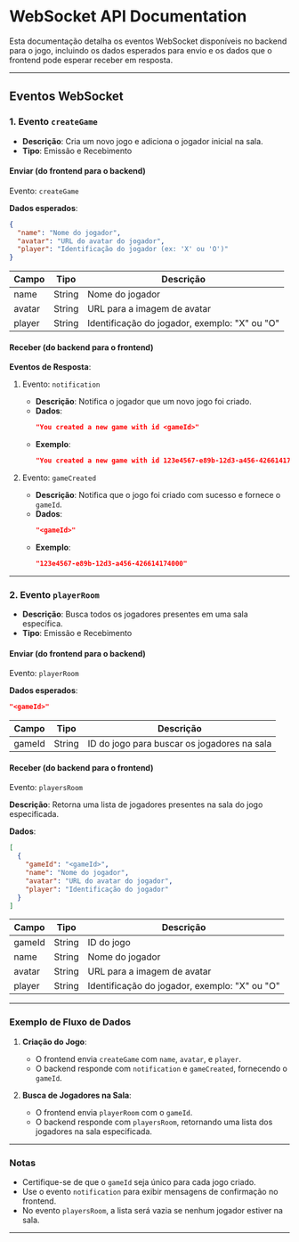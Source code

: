 

# WebSocket API Documentation

Esta documentação detalha os eventos WebSocket disponíveis no backend para o jogo, incluindo os dados esperados para envio e os dados que o frontend pode esperar receber em resposta.

---

## Eventos WebSocket

### 1. Evento `createGame`

- **Descrição**: Cria um novo jogo e adiciona o jogador inicial na sala.
- **Tipo**: Emissão e Recebimento

#### Enviar (do frontend para o backend)

Evento: `createGame`

**Dados esperados**:
```json
{
  "name": "Nome do jogador",
  "avatar": "URL do avatar do jogador",
  "player": "Identificação do jogador (ex: 'X' ou 'O')"
}
```

| Campo   | Tipo   | Descrição                          |
| ------- | ------ | ---------------------------------- |
| name    | String | Nome do jogador                    |
| avatar  | String | URL para a imagem de avatar        |
| player  | String | Identificação do jogador, exemplo: "X" ou "O" |

#### Receber (do backend para o frontend)

**Eventos de Resposta**:

1. Evento: `notification`
   - **Descrição**: Notifica o jogador que um novo jogo foi criado.
   - **Dados**:
     ```json
     "You created a new game with id <gameId>"
     ```
   - **Exemplo**:
     ```json
     "You created a new game with id 123e4567-e89b-12d3-a456-426614174000"
     ```

2. Evento: `gameCreated`
   - **Descrição**: Notifica que o jogo foi criado com sucesso e fornece o `gameId`.
   - **Dados**:
     ```json
     "<gameId>"
     ```
   - **Exemplo**:
     ```json
     "123e4567-e89b-12d3-a456-426614174000"
     ```

---

### 2. Evento `playerRoom`

- **Descrição**: Busca todos os jogadores presentes em uma sala específica.
- **Tipo**: Emissão e Recebimento

#### Enviar (do frontend para o backend)

Evento: `playerRoom`

**Dados esperados**:
```json
"<gameId>"
```

| Campo   | Tipo   | Descrição                          |
| ------- | ------ | ---------------------------------- |
| gameId  | String | ID do jogo para buscar os jogadores na sala |

#### Receber (do backend para o frontend)

Evento: `playersRoom`

**Descrição**: Retorna uma lista de jogadores presentes na sala do jogo especificada.

**Dados**:
```json
[
  {
    "gameId": "<gameId>",
    "name": "Nome do jogador",
    "avatar": "URL do avatar do jogador",
    "player": "Identificação do jogador"
  }
]
```

| Campo   | Tipo   | Descrição                          |
| ------- | ------ | ---------------------------------- |
| gameId  | String | ID do jogo                         |
| name    | String | Nome do jogador                    |
| avatar  | String | URL para a imagem de avatar        |
| player  | String | Identificação do jogador, exemplo: "X" ou "O" |

---

### Exemplo de Fluxo de Dados

1. **Criação do Jogo**:
   - O frontend envia `createGame` com `name`, `avatar`, e `player`.
   - O backend responde com `notification` e `gameCreated`, fornecendo o `gameId`.

2. **Busca de Jogadores na Sala**:
   - O frontend envia `playerRoom` com o `gameId`.
   - O backend responde com `playersRoom`, retornando uma lista dos jogadores na sala especificada.

---

### Notas

- Certifique-se de que o `gameId` seja único para cada jogo criado.
- Use o evento `notification` para exibir mensagens de confirmação no frontend.
- No evento `playersRoom`, a lista será vazia se nenhum jogador estiver na sala.

---
